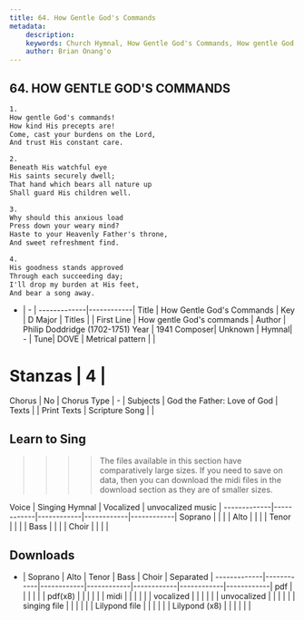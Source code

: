 ```yaml
---
title: 64. How Gentle God's Commands
metadata:
    description: 
    keywords: Church Hymnal, How Gentle God's Commands, How gentle God's commands, 
    author: Brian Onang'o
---
```



## 64. HOW GENTLE GOD'S COMMANDS

```txt
1.
How gentle God's commands! 
How kind His precepts are! 
Come, cast your burdens on the Lord, 
And trust His constant care. 

2.
Beneath His watchful eye 
His saints securely dwell; 
That hand which bears all nature up 
Shall guard His children well. 

3.
Why should this anxious load 
Press down your weary mind? 
Haste to your Heavenly Father's throne, 
And sweet refreshment find. 

4.
His goodness stands approved 
Through each succeeding day; 
I'll drop my burden at His feet, 
And bear a song away.

```

- |   -  |
-------------|------------|
Title | How Gentle God's Commands |
Key | D Major |
Titles |  |
First Line | How gentle God's commands |
Author | Philip Doddridge (1702-1751)
Year | 1941
Composer| Unknown |
Hymnal|  - |
Tune| DOVE |
Metrical pattern | |
# Stanzas | 4 |
Chorus | No |
Chorus Type | - |
Subjects | God the Father: Love of God |
Texts |  |
Print Texts | 
Scripture Song |  |
  
## Learn to Sing

>>>> The files available in this section have comparatively large sizes. If you need to save on data, then you can download the midi files in the download section as they are of smaller sizes.

Voice |  Singing Hymnal | Vocalized | unvocalized music |
-------------|------------|------------|------------|------------|
Soprano | | | |
Alto | | | |
Tenor | | | |
Bass | | | |
Choir | | | |

## Downloads

- |  Soprano | Alto | Tenor | Bass | Choir | Separated |
-------------|------------|------------|------------|------------|------------|------------|
pdf | | | | | |
pdf(x8) | | | | | |
midi | | | | | |
vocalized | | | | | |
unvocalized | | | | | |
singing file | | | | | |
Lilypond file | | | | | |
Lilypond (x8) | | | | | |
  